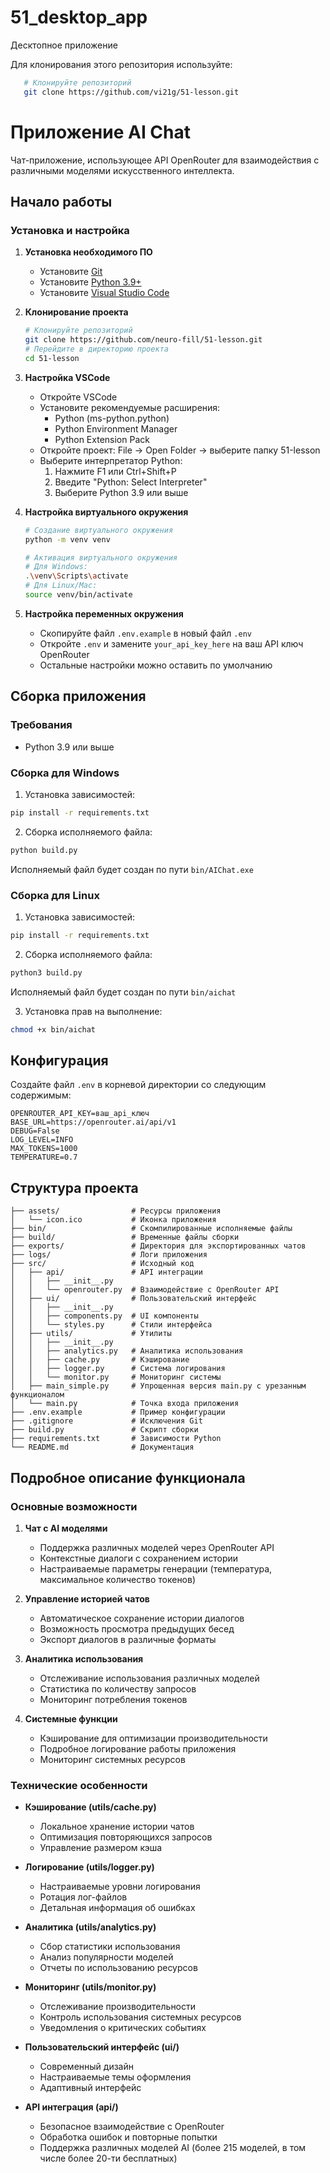 # 51_desktop_app
Десктопное приложение


Для клонирования этого репозитория используйте:
```bash
   # Клонируйте репозиторий
   git clone https://github.com/vi21g/51-lesson.git
```

# Приложение AI Chat

Чат-приложение, использующее API OpenRouter для взаимодействия с различными моделями искусственного интеллекта.

## Начало работы

### Установка и настройка

1. **Установка необходимого ПО**
   - Установите [Git](https://git-scm.com/downloads)
   - Установите [Python 3.9+](https://www.python.org/downloads/)
   - Установите [Visual Studio Code](https://code.visualstudio.com/download)

2. **Клонирование проекта**
   ```bash
   # Клонируйте репозиторий
   git clone https://github.com/neuro-fill/51-lesson.git
   # Перейдите в директорию проекта
   cd 51-lesson
   ```

3. **Настройка VSCode**
   - Откройте VSCode
   - Установите рекомендуемые расширения:
     - Python (ms-python.python)
     - Python Environment Manager
     - Python Extension Pack
   - Откройте проект: File -> Open Folder -> выберите папку 51-lesson
   - Выберите интерпретатор Python: 
     1. Нажмите F1 или Ctrl+Shift+P
     2. Введите "Python: Select Interpreter"
     3. Выберите Python 3.9 или выше

4. **Настройка виртуального окружения**
   ```bash
   # Создание виртуального окружения
   python -m venv venv
   
   # Активация виртуального окружения
   # Для Windows:
   .\venv\Scripts\activate
   # Для Linux/Mac:
   source venv/bin/activate
   ```

5. **Настройка переменных окружения**
   - Скопируйте файл `.env.example` в новый файл `.env`
   - Откройте `.env` и замените `your_api_key_here` на ваш API ключ OpenRouter
   - Остальные настройки можно оставить по умолчанию

## Сборка приложения

### Требования

- Python 3.9 или выше

### Сборка для Windows

1. Установка зависимостей:
```bash
pip install -r requirements.txt
```

2. Сборка исполняемого файла:
```bash
python build.py
```

Исполняемый файл будет создан по пути `bin/AIChat.exe`

### Сборка для Linux

1. Установка зависимостей:
```bash
pip install -r requirements.txt
```

2. Сборка исполняемого файла:
```bash
python3 build.py
```

Исполняемый файл будет создан по пути `bin/aichat`

3. Установка прав на выполнение:
```bash
chmod +x bin/aichat
```

## Конфигурация

Создайте файл `.env` в корневой директории со следующим содержимым:
```
OPENROUTER_API_KEY=ваш_api_ключ
BASE_URL=https://openrouter.ai/api/v1
DEBUG=False
LOG_LEVEL=INFO
MAX_TOKENS=1000
TEMPERATURE=0.7
```

## Структура проекта

```
├── assets/                # Ресурсы приложения
│   └── icon.ico           # Иконка приложения
├── bin/                   # Скомпилированные исполняемые файлы
├── build/                 # Временные файлы сборки
├── exports/               # Директория для экспортированных чатов
├── logs/                  # Логи приложения
├── src/                   # Исходный код
│   ├── api/               # API интеграции
│   │   ├── __init__.py
│   │   └── openrouter.py  # Взаимодействие с OpenRouter API
│   ├── ui/                # Пользовательский интерфейс
│   │   ├── __init__.py
│   │   ├── components.py  # UI компоненты
│   │   └── styles.py      # Стили интерфейса
│   ├── utils/             # Утилиты
│   │   ├── __init__.py
│   │   ├── analytics.py   # Аналитика использования
│   │   ├── cache.py       # Кэширование
│   │   ├── logger.py      # Система логирования
│   │   └── monitor.py     # Мониторинг системы
│   ├── main_simple.py     # Упрощенная версия main.py с урезанным функционалом
│   └── main.py            # Точка входа приложения
├── .env.example           # Пример конфигурации
├── .gitignore             # Исключения Git
├── build.py               # Скрипт сборки
├── requirements.txt       # Зависимости Python
└── README.md              # Документация
```

## Подробное описание функционала

### Основные возможности

1. **Чат с AI моделями**
   - Поддержка различных моделей через OpenRouter API
   - Контекстные диалоги с сохранением истории
   - Настраиваемые параметры генерации (температура, максимальное количество токенов)

2. **Управление историей чатов**
   - Автоматическое сохранение истории диалогов
   - Возможность просмотра предыдущих бесед
   - Экспорт диалогов в различные форматы

3. **Аналитика использования**
   - Отслеживание использования различных моделей
   - Статистика по количеству запросов
   - Мониторинг потребления токенов

4. **Системные функции**
   - Кэширование для оптимизации производительности
   - Подробное логирование работы приложения
   - Мониторинг системных ресурсов

### Технические особенности

- **Кэширование (utils/cache.py)**
  - Локальное хранение истории чатов
  - Оптимизация повторяющихся запросов
  - Управление размером кэша

- **Логирование (utils/logger.py)**
  - Настраиваемые уровни логирования
  - Ротация лог-файлов
  - Детальная информация об ошибках

- **Аналитика (utils/analytics.py)**
  - Сбор статистики использования
  - Анализ популярности моделей
  - Отчеты по использованию ресурсов

- **Мониторинг (utils/monitor.py)**
  - Отслеживание производительности
  - Контроль использования системных ресурсов
  - Уведомления о критических событиях

- **Пользовательский интерфейс (ui/)**
  - Современный дизайн
  - Настраиваемые темы оформления
  - Адаптивный интерфейс

- **API интеграция (api/)**
  - Безопасное взаимодействие с OpenRouter
  - Обработка ошибок и повторные попытки
  - Поддержка различных моделей AI (более 215 моделей, в том числе более 20-ти бесплатных)
